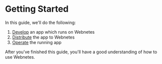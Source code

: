 # Getting Started

In this guide, we'll do the following:

1. [Develop](./develop) an app which runs on Webnetes
2. [Distribute](./distribute.md) the app to Webnetes
3. [Operate](./operate.md) the running app

After you've finished this guide, you'll have a good understanding of how to use Webnetes.
